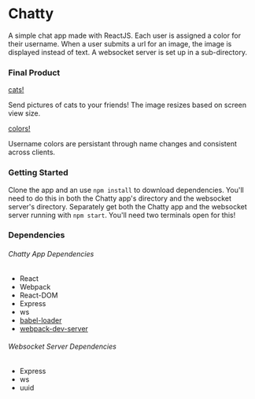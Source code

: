 Chatty
=====================

A simple chat app made with ReactJS. Each user is assigned a color for their username. When a user submits a url for an image, the image is displayed instead of text. A websocket server is set up in a sub-directory.

### Final Product

[cats!](https://github.com/geoffmphillips/chatty-app/blob/master/docs/cat.png)

Send pictures of cats to your friends! The image resizes based on screen view size.

[colors!](https://github.com/geoffmphillips/chatty-app/blob/master/docs/colors.png)

Username colors are persistant through name changes and consistent across clients.

### Getting Started

Clone the app and an use ```npm install``` to download dependencies. You'll need to do this in both the Chatty app's directory and the websocket server's directory. Separately get both the Chatty app and the websocket server running with ```npm start```. You'll need two terminals open for this!

### Dependencies

###### Chatty App Dependencies

* React
* Webpack
* React-DOM
* Express
* ws
* [babel-loader](https://github.com/babel/babel-loader)
* [webpack-dev-server](https://github.com/webpack/webpack-dev-server)

###### Websocket Server Dependencies

* Express
* ws
* uuid